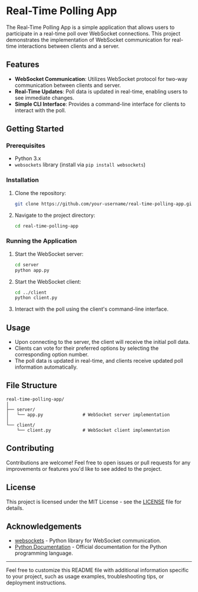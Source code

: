 # Real-Time Polling App

The Real-Time Polling App is a simple application that allows users to participate in a real-time poll over WebSocket connections. This project demonstrates the implementation of WebSocket communication for real-time interactions between clients and a server.

## Features

- **WebSocket Communication**: Utilizes WebSocket protocol for two-way communication between clients and server.
- **Real-Time Updates**: Poll data is updated in real-time, enabling users to see immediate changes.
- **Simple CLI Interface**: Provides a command-line interface for clients to interact with the poll.

## Getting Started

### Prerequisites

- Python 3.x
- `websockets` library (install via `pip install websockets`)

### Installation

1. Clone the repository:

    ```bash
    git clone https://github.com/your-username/real-time-polling-app.git
    ```

2. Navigate to the project directory:

    ```bash
    cd real-time-polling-app
    ```

### Running the Application

1. Start the WebSocket server:

    ```bash
    cd server
    python app.py
    ```

2. Start the WebSocket client:

    ```bash
    cd ../client
    python client.py
    ```

3. Interact with the poll using the client's command-line interface.

## Usage

- Upon connecting to the server, the client will receive the initial poll data.
- Clients can vote for their preferred options by selecting the corresponding option number.
- The poll data is updated in real-time, and clients receive updated poll information automatically.

## File Structure

```
real-time-polling-app/
│
├── server/
│   └── app.py               # WebSocket server implementation
│
└── client/
    └── client.py            # WebSocket client implementation
```

## Contributing

Contributions are welcome! Feel free to open issues or pull requests for any improvements or features you'd like to see added to the project.

## License

This project is licensed under the MIT License - see the [LICENSE](LICENSE) file for details.

## Acknowledgements

- [websockets](https://websockets.readthedocs.io/en/stable/) - Python library for WebSocket communication.
- [Python Documentation](https://docs.python.org/3/) - Official documentation for the Python programming language.

---

Feel free to customize this README file with additional information specific to your project, such as usage examples, troubleshooting tips, or deployment instructions.

